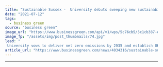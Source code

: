 ```yaml
---
title: "Sustainable Sussex -  University debuts sweeping new sustainability strategy"
date: "2021-07-12"
tags: 
  - business green
source: "business green"
image_url: "https://www.businessgreen.com/api/v1/wps/5c76cb5/5c1cb387-d06e-41f2-ba8a-732155888a95/2/Sussex-solar-panels-185x114.jpg"
image_fp: "/assets/img/post_thumbnails/74.jpg"
lead: "
 University vows to deliver net zero emissions by 2035 and establish UK's 'most biodiverse campus' ..."
article_url: "https://www.businessgreen.com/news/4034316/sustainable-sussex-university-debuts-sweeping-sustainability-strategy"
---
```


---

